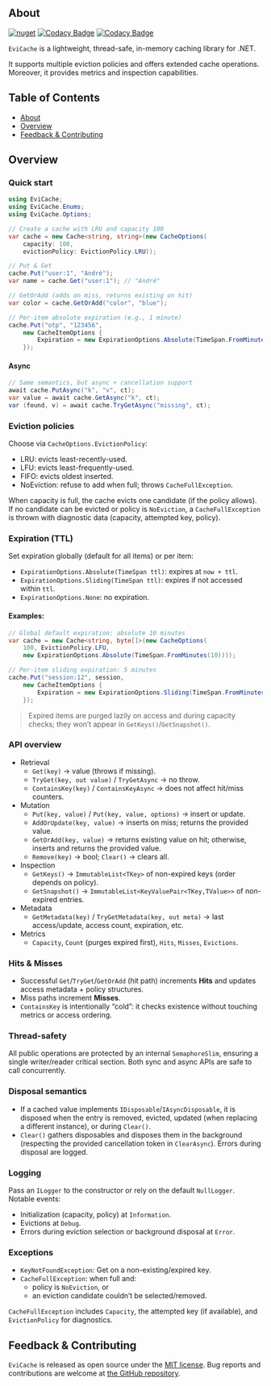 ## About

[![nuget](https://img.shields.io/nuget/v/evicache.svg)](https://www.nuget.org/packages/EviCache/)
[![Codacy Badge](https://app.codacy.com/project/badge/Grade/44d364a2788647de8886f9a99628496e)](https://app.codacy.com/gh/vieirandre/evicache/dashboard?utm_source=gh&utm_medium=referral&utm_content=&utm_campaign=Badge_grade)
[![Codacy Badge](https://app.codacy.com/project/badge/Coverage/44d364a2788647de8886f9a99628496e)](https://app.codacy.com/gh/vieirandre/evicache/dashboard?utm_source=gh&utm_medium=referral&utm_content=&utm_campaign=Badge_coverage)

`EviCache` is a lightweight, thread-safe, in-memory caching library for .NET.

It supports multiple eviction policies and offers extended cache operations. Moreover, it provides metrics and inspection capabilities.

## Table of Contents
- [About](#about)
- [Overview](#usage)
- [Feedback & Contributing](#feedback)

## Overview

### Quick start

```csharp
using EviCache;
using EviCache.Enums;
using EviCache.Options;

// Create a cache with LRU and capacity 100
var cache = new Cache<string, string>(new CacheOptions(
    capacity: 100,
    evictionPolicy: EvictionPolicy.LRU));

// Put & Get
cache.Put("user:1", "André");
var name = cache.Get("user:1"); // "André"

// GetOrAdd (adds on miss, returns existing on hit)
var color = cache.GetOrAdd("color", "blue");

// Per-item absolute expiration (e.g., 1 minute)
cache.Put("otp", "123456",
    new CacheItemOptions {
        Expiration = new ExpirationOptions.Absolute(TimeSpan.FromMinutes(1))
    });
```

#### Async

```csharp
// Same semantics, but async + cancellation support
await cache.PutAsync("k", "v", ct);
var value = await cache.GetAsync("k", ct);
var (found, v) = await cache.TryGetAsync("missing", ct);
```

### Eviction policies

Choose via `CacheOptions.EvictionPolicy`:

* LRU: evicts least-recently-used.
* LFU: evicts least-frequently-used.
* FIFO: evicts oldest inserted.
* NoEviction: refuse to add when full; throws `CacheFullException`.

When capacity is full, the cache evicts one candidate (if the policy allows). If no candidate can be evicted or policy is `NoEviction`, a `CacheFullException` is thrown with diagnostic data (capacity, attempted key, policy).

### Expiration (TTL)

Set expiration globally (default for all items) or per item:

* `ExpirationOptions.Absolute(TimeSpan ttl)`: expires at `now + ttl`.
* `ExpirationOptions.Sliding(TimeSpan ttl)`: expires if not accessed within `ttl`.
* `ExpirationOptions.None`: no expiration.

#### Examples:

```csharp
// Global default expiration: absolute 10 minutes
var cache = new Cache<string, byte[]>(new CacheOptions(
    100, EvictionPolicy.LFU,
    new ExpirationOptions.Absolute(TimeSpan.FromMinutes(10))));

// Per-item sliding expiration: 5 minutes
cache.Put("session:12", session,
    new CacheItemOptions {
        Expiration = new ExpirationOptions.Sliding(TimeSpan.FromMinutes(5))
    });
```

> Expired items are purged lazily on access and during capacity checks; they won’t appear in `GetKeys()`/`GetSnapshot()`.

### API overview

* Retrieval
  * `Get(key)` → value (throws if missing).
  * `TryGet(key, out value)` / `TryGetAsync` → no throw.
  * `ContainsKey(key)` / `ContainsKeyAsync` → does not affect hit/miss counters.
* Mutation
  * `Put(key, value)` / `Put(key, value, options)` → insert or update.
  * `AddOrUpdate(key, value)` → inserts on miss; returns the provided value.
  * `GetOrAdd(key, value)` → returns existing value on hit; otherwise, inserts and returns the provided value.
  * `Remove(key)` → bool; `Clear()` → clears all.
* Inspection
  * `GetKeys()` → `ImmutableList<TKey>` of non-expired keys (order depends on policy).
  * `GetSnapshot()` → `ImmutableList<KeyValuePair<TKey,TValue>>` of non-expired entries.
* Metadata
  * `GetMetadata(key)` / `TryGetMetadata(key, out meta)` → last access/update, access count, expiration, etc.
* Metrics
  * `Capacity`, `Count` (purges expired first), `Hits`, `Misses`, `Evictions`.

### Hits & Misses

* Successful `Get`/`TryGet`/`GetOrAdd` (hit path) increments **Hits** and updates access metadata + policy structures.
* Miss paths increment **Misses**.
* `ContainsKey` is intentionally “cold”: it checks existence without touching metrics or access ordering.

### Thread-safety

All public operations are protected by an internal `SemaphoreSlim`, ensuring a single writer/reader critical section. Both sync and async APIs are safe to call concurrently.

### Disposal semantics

* If a cached value implements `IDisposable`/`IAsyncDisposable`, it is disposed when the entry is removed, evicted, updated (when replacing a different instance), or during `Clear()`.
* `Clear()` gathers disposables and disposes them in the background (respecting the provided cancellation token in `ClearAsync`). Errors during disposal are logged.

### Logging

Pass an `ILogger` to the constructor or rely on the default `NullLogger`. Notable events:

* Initialization (capacity, policy) at `Information`.
* Evictions at `Debug`.
* Errors during eviction selection or background disposal at `Error`.

### Exceptions

* `KeyNotFoundException`: Get on a non-existing/expired key.
* `CacheFullException`: when full and:
  * policy is `NoEviction`, or
  * an eviction candidate couldn’t be selected/removed.

`CacheFullException` includes `Capacity`, the attempted key (if available), and `EvictionPolicy` for diagnostics.

<a id="feedback"></a>
## Feedback & Contributing

`EviCache` is released as open source under the [MIT license](https://licenses.nuget.org/MIT). Bug reports and contributions are welcome at [the GitHub repository](https://github.com/vieirandre/evicache).